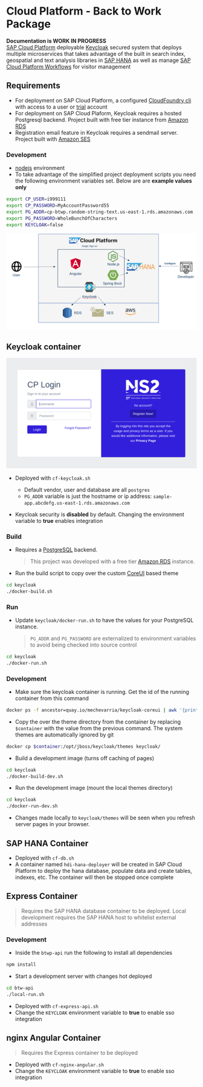 # Cloud Platform - Back to Work Package
**Documentation is WORK IN PROGRESS**  
[SAP Cloud Platform](https://www.sap.com/products/cloud-platform.html) deployable [Keycloak](https://www.keycloak.org/) secured system that deploys multiple microservices that takes advantage of the built in search index, geospatial and text analysis libraries in [SAP HANA](https://www.sap.com/products/hana.html) as well as manage [SAP Cloud Platform Workflows](https://help.sap.com/viewer/product/WORKFLOW_SERVICE/Cloud/en-US) for visitor management

## Requirements
* For deployment on SAP Cloud Platform, a configured [CloudFoundry cli](https://docs.cloudfoundry.org/cf-cli/) with access to a user or [trial](https://www.sap.com/products/cloud-platform.html) account
* For deployment on SAP Cloud Plaform, Keycloak requires a hosted Postgresql backend. Project built with free tier instance from [Amazon RDS](https://aws.amazon.com/rds/)
* Registration email feature in Keycloak requires a sendmail server. Project built with [Amazon SES](https://aws.amazon.com/ses/)

### Development
* [nodejs](https://nodejs.org/en/) environment
* To take advantage of the simplified project deployment scripts you need the following environment variables set. Below are are **example values only**
```bash
export CP_USER=i999111
export CP_PASSWORD=MyAccountPassword55
export PG_ADDR=cp-btwp.random-string-text.us-east-1.rds.amazonaws.com
export PG_PASSWORD=WholeBunchOfCharacters
export KEYCLOAK=false
```

![architecture](screenshots/architecture.png)

## Keycloak container

![keycloak login](screenshots/keycloak-login.png)

* Deployed with `cf-keycloak.sh`
  * Default vendor, user and database are all `postgres`
  * `PG_ADDR` variable is just the hostname or ip address: `sample-app.abcdefg.us-east-1.rds.amazonaws.com`

* Keycloak security is **disabled** by default. Changing the environment variable to **true** enables integration

### Build
* Requires a [PostgreSQL](https://www.postgresql.org/) backend.
  > This project was developed with a free tier [Amazon RDS](https://aws.amazon.com/rds/) instance.
* Run the build script to copy over the custom [CoreUI](https://coreui.io/ ) based theme
```bash
cd keycloak
./docker-build.sh
```
### Run
* Update `keycloak/docker-run.sh` to have the values for your PostgreSQL instance.
  >`PG_ADDR` and `PG_PASSWORD` are externalized to environment variables to avoid being checked into source control

```bash
cd keycloak
./docker-run.sh
```

### Development
* Make sure the keycloak container is running. Get the id of the running container from this command
```bash
docker ps -f ancestor=quay.io/mechevarria/keycloak-coreui | awk '{print $1}'
```
* Copy the over the theme directory from the container by replacing `$container` with the value from the previous command. The system themes are automatically ignored by git
```bash
docker cp $container:/opt/jboss/keycloak/themes keycloak/
```
* Build a development image (turns off caching of pages)
```bash
cd keycloak
./docker-build-dev.sh
```
* Run the development image (mount the local themes directory)
```bash
cd keycloak
./docker-run-dev.sh
```
* Changes made locally to `keycloak/themes` will be seen when you refresh server pages in your browser.

## SAP HANA Container
* Deployed with `cf-db.sh`
* A container named `hdi-hana-deployer` will be created in SAP Cloud Platform to deploy the hana database, populate data and create tables, indexes, etc. The container will then be stopped once complete

## Express Container
> Requires the SAP HANA database container to be deployed. Local development requires the SAP HANA host to whitelist external addresses

### Development
* Inside the `btwp-api` run the following to install all dependencies
```bash
npm install
```

* Start a development server with changes hot deployed
```bash
cd btw-api
./local-run.sh
```

* Deployed with `cf-express-api.sh`
* Change the `KEYCLOAK` environment variable to **true** to enable sso integration

## nginx Angular Container
> Requires the Express container to be deployed
* Deployed with `cf-nginx-angular.sh`
* Change the `KEYCLOAK` environment variable to **true** to enable sso integration